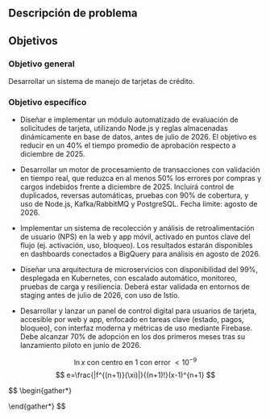 
## Descripción de problema



## Objetivos

### Objetivo general

Desarrollar un sistema de manejo de tarjetas de crédito. 

### Objetivo específico

- Diseñar e implementar un módulo automatizado de evaluación de solicitudes de tarjeta, utilizando Node.js y reglas almacenadas dinámicamente en base de datos, antes de julio de 2026. El objetivo es reducir en un 40% el tiempo promedio de aprobación respecto a diciembre de 2025.

- Desarrollar un motor de procesamiento de transacciones con validación en tiempo real, que reduzca en al menos 50% los errores por compras y cargos indebidos frente a diciembre de 2025. Incluirá control de duplicados, reversas automáticas, pruebas con 90% de cobertura, y uso de Node.js, Kafka/RabbitMQ y PostgreSQL. Fecha límite: agosto de 2026.

- Implementar un sistema de recolección y análisis de retroalimentación de usuario (NPS) en la web y app móvil, activado en puntos clave del flujo (ej. activación, uso, bloqueo). Los resultados estarán disponibles en dashboards conectados a BigQuery para análisis en agosto de 2026.

- Diseñar una arquitectura de microservicios con disponibilidad del 99%, desplegada en Kubernetes, con escalado automático, monitoreo, pruebas de carga y resiliencia. Deberá estar validada en entornos de staging antes de julio de 2026, con uso de Istio.

- Desarrollar y lanzar un panel de control digital para usuarios de tarjeta, accesible por web y app, enfocado en tareas clave (estado, pagos, bloqueo), con interfaz moderna y métricas de uso mediante Firebase. Debe alcanzar 70% de adopción en los dos primeros meses tras su lanzamiento piloto en junio de 2026.



$$
\ln x \text{ con centro en 1 con error } <10^{-9} 
$$
$$
e=\frac{|f^{(n+1)}(\xi)|}{(n+1)!}(x-1)^{n+1}
$$

$$
\begin{gather*}

\end{gather*}
$$